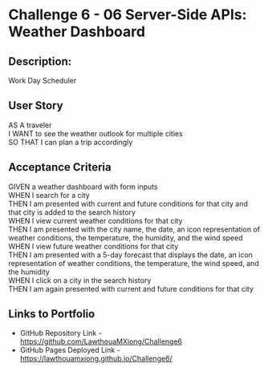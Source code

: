 # Challenge 6 - 06 Server-Side APIs: Weather Dashboard

## **Description:**
Work Day Scheduler

## **User Story**
AS A traveler<br />
I WANT to see the weather outlook for multiple cities<br />
SO THAT I can plan a trip accordingly<br />

## **Acceptance Criteria**
GIVEN a weather dashboard with form inputs<br />
WHEN I search for a city<br />
THEN I am presented with current and future conditions for that city and that city is added to the search history<br />
WHEN I view current weather conditions for that city<br />
THEN I am presented with the city name, the date, an icon representation of weather conditions, the temperature, the humidity, and the wind speed<br />
WHEN I view future weather conditions for that city<br />
THEN I am presented with a 5-day forecast that displays the date, an icon representation of weather conditions, the temperature, the wind speed, and the humidity<br />
WHEN I click on a city in the search history<br />
THEN I am again presented with current and future conditions for that city<br />

## **Links to Portfolio**
* GitHub Repository Link - https://github.com/LawthouaMXiong/Challenge6
* GitHub Pages Deployed Link - https://lawthouamxiong.github.io/Challenge6/